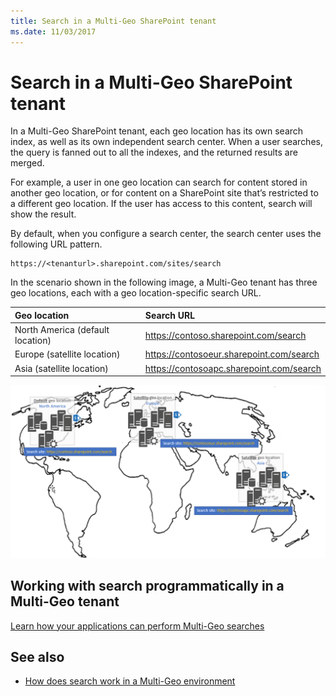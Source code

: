 ```yaml
---
title: Search in a Multi-Geo SharePoint tenant
ms.date: 11/03/2017
---
```

# Search in a Multi-Geo SharePoint tenant

In a Multi-Geo SharePoint tenant, each geo location has its own search index, as well as its own independent search center. When a user searches, the query is fanned out to all the indexes, and the returned results are merged.

For example, a user in one geo location can search for content stored in another geo location, or for content on a SharePoint site that’s restricted to a different geo location. If the user has access to this content, search will show the result. 

By default, when you configure a search center, the search center uses the following URL pattern.

```
https://<tenanturl>.sharepoint.com/sites/search
```

In the scenario shown in the following image, a Multi-Geo tenant has three geo locations, each with a geo location-specific search URL.

|**Geo location**|**Search URL**|
|:---------------|:-------------|
|North America (default location)|https://contoso.sharepoint.com/search|
|Europe (satellite location)|https://contosoeur.sharepoint.com/search|
|Asia (satellite location)|https://contosoapc.sharepoint.com/search|


![World map showing geo locations in North America, Europe, and Asia with tenant-specific search site URLs](media/multigeo/multigeosearch_intro.png)

## Working with search programmatically in a Multi-Geo tenant
[Learn how your applications can perform Multi-Geo searches](https://docs.microsoft.com/en-us/office365/enterprise/configure-search-for-multi-geo#get-custom-search-applications-to-show-results-from-all-or-some-geo-locations)


## See also

- [How does search work in a Multi-Geo environment](https://docs.microsoft.com/en-us/office365/enterprise/configure-search-for-multi-geo#how-does-search-work-in-a-multi-geo-environment)

